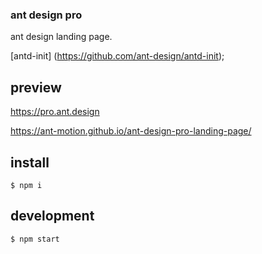 ### ant design pro

ant design landing page. 

[antd-init] (https://github.com/ant-design/antd-init);

## preview

https://pro.ant.design

https://ant-motion.github.io/ant-design-pro-landing-page/


## install
```
$ npm i 
```

## development

```
$ npm start
```
